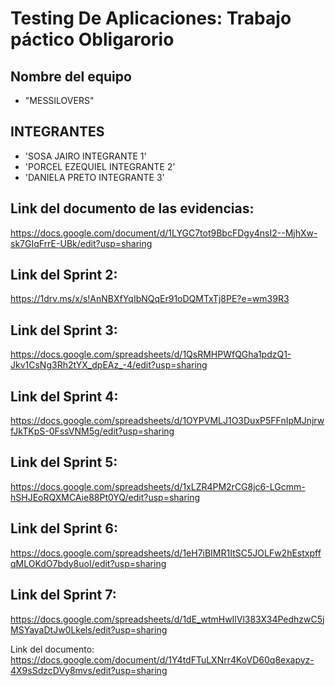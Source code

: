 # Testing De Aplicaciones: Trabajo páctico Obligarorio



## Nombre del equipo

-    "MESSILOVERS"

## INTEGRANTES
   
-   'SOSA JAIRO INTEGRANTE 1'
-   'PORCEL EZEQUIEL INTEGRANTE 2'
-   'DANIELA PRETO INTEGRANTE 3'

## Link del documento de las evidencias:
https://docs.google.com/document/d/1LYGC7tot9BbcFDgy4nsI2--MjhXw-sk7GIqFrrE-UBk/edit?usp=sharing

## Link del Sprint 2:
https://1drv.ms/x/s!AnNBXfYqIbNQqEr91oDQMTxTj8PE?e=wm39R3

## Link del Sprint 3:
https://docs.google.com/spreadsheets/d/1QsRMHPWfQGha1pdzQ1-Jkv1CsNg3Rh2tYX_dpEAz_-4/edit?usp=sharing

## Link del Sprint 4:
https://docs.google.com/spreadsheets/d/1OYPVMLJ1O3DuxP5FFnIpMJnjrwfJkTKpS-0FssVNM5g/edit?usp=sharing

## Link del Sprint 5:
https://docs.google.com/spreadsheets/d/1xLZR4PM2rCG8jc6-LGcmm-hSHJEoRQXMCAie88Pt0YQ/edit?usp=sharing

## Link del Sprint 6:
https://docs.google.com/spreadsheets/d/1eH7iBIMR1ItSC5JOLFw2hEstxpffqMLOKdO7bdy8uoI/edit?usp=sharing

## Link del Sprint 7:
https://docs.google.com/spreadsheets/d/1dE_wtmHwIlVl383X34PedhzwC5jMSYayaDtJw0Lkels/edit?usp=sharing

Link del documento: https://docs.google.com/document/d/1Y4tdFTuLXNrr4KoVD60q8exapyz-4X9sSdzcDVy8mvs/edit?usp=sharing
